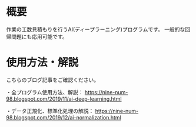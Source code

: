 # 概要

作業の工数見積もりを行うAI(ディープラーニング)プログラムです。
一般的な回帰問題にも応用可能です。


# 使用方法・解説

こちらのブログ記事をご確認ください。

・全プログラム使用方法、解説： https://nine-num-98.blogspot.com/2019/11/ai-deep-learning.html

・データ正規化、標準化処理の解説： https://nine-num-98.blogspot.com/2019/12/ai-normalization.html

